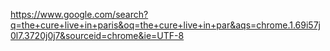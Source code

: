 https://www.google.com/search?q=the+cure+live+in+paris&oq=the+cure+live+in+par&aqs=chrome.1.69i57j0l7.3720j0j7&sourceid=chrome&ie=UTF-8
